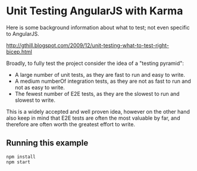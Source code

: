 # Unit Testing AngularJS with Karma

Here is some background information about what to test; not even specific to AngularJS.

http://gthill.blogspot.com/2009/12/unit-testing-what-to-test-right-bicep.html

Broadly, to fully test the project consider the idea of a "testing pyramid":

* A large number of unit tests, as they are fast to run and easy to write.
* A medium numberOf integration tests, as they are not as fast to run and not as
  easy to write.
* The fewest number of E2E tests, as they are the slowest to run and slowest to
  write.

This is a widely accepted and well proven idea, however on the other hand also
keep in mind that E2E tests are often the most valuable by far, and therefore
are often worth the greatest effort to write.

## Running this example

```
npm install
npm start
```
